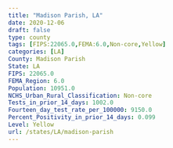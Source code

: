 ```yaml
---
title: "Madison Parish, LA"
date: 2020-12-06
draft: false
type: county
tags: [FIPS:22065.0,FEMA:6.0,Non-core,Yellow]
categories: [LA]
County: Madison Parish
State: LA
FIPS: 22065.0
FEMA_Region: 6.0
Population: 10951.0
NCHS_Urban_Rural_Classification: Non-core
Tests_in_prior_14_days: 1002.0
Fourteen_day_test_rate_per_100000: 9150.0
Percent_Positivity_in_prior_14_days: 0.099
Level: Yellow
url: /states/LA/madison-parish
---
```



